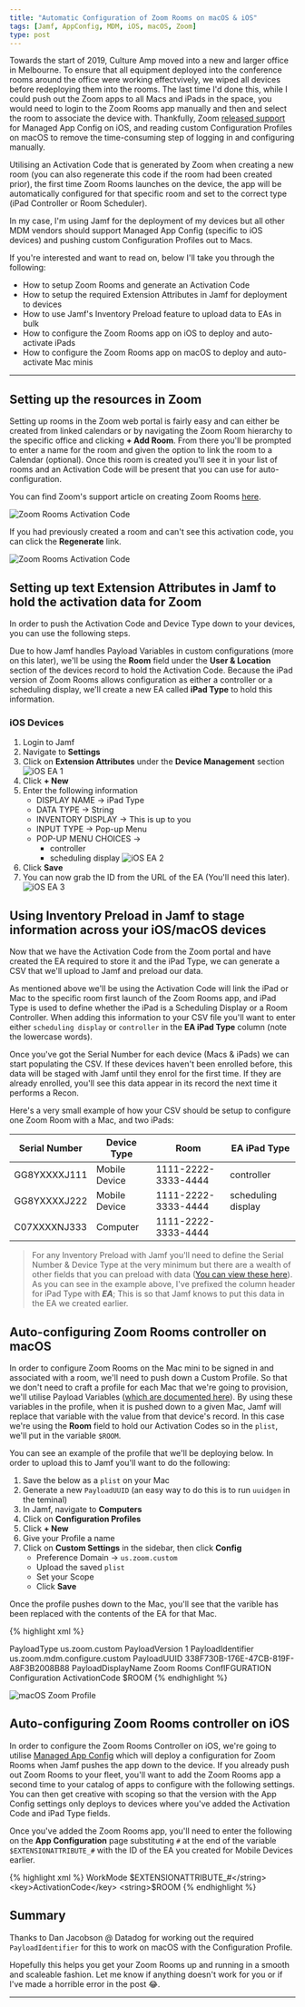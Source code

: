```yaml
---
title: "Automatic Configuration of Zoom Rooms on macOS & iOS"
tags: [Jamf, AppConfig, MDM, iOS, macOS, Zoom]
type: post
---
```


Towards the start of 2019, Culture Amp moved into a new and larger office in Melbourne. To ensure that all equipment deployed into the conference rooms around the office were working effectvively, we wiped all devices before redeploying them into the rooms. The last time I'd done this, while I could push out the Zoom apps to all Macs and iPads in the space, you would need to login to the Zoom Rooms app manually and then and select the room to associate the device with. Thankfully, Zoom [released support][1] for Managed App Config on iOS, and reading custom Configuration Profiles on macOS to remove the time-consuming step of logging in and configuring manually.

Utilising an Activation Code that is generated by Zoom when creating a new room (you can also regenerate this code if the room had been created prior), the first time Zoom Rooms launches on the device, the app will be automatically configured for that specific room and set to the correct type (iPad Controller or Room Scheduler).

In my case, I'm using Jamf for the deployment of my devices but all other MDM vendors should support Managed App Config (specific to iOS devices) and pushing custom Configuration Profiles out to Macs.

If you're interested and want to read on, below I'll take you through the following:

- How to setup Zoom Rooms and generate an Activation Code
- How to setup the required Extension Attributes in Jamf for deployment to devices
- How to use Jamf's Inventory Preload feature to upload data to EAs in bulk
- How to configure the Zoom Rooms app on iOS to deploy and auto-activate iPads
- How to configure the Zoom Rooms app on macOS to deploy and auto-activate Mac minis

---------------

## Setting up the resources in Zoom
Setting up rooms in the Zoom web portal is fairly easy and can either be created from linked calendars or by navigating the Zoom Room hierarchy to the specific office and clicking **+ Add Room**. From there you'll be prompted to enter a name for the room and given the option to link the room to a Calendar (optional). Once this room is created you'll see it in your list of rooms and an Activation Code will be present that you can use for auto-configuration.

You can find Zoom's support article on creating Zoom Rooms [here][2].

![Zoom Rooms Activation Code](/images/zoom_auto_config/zoom_1.png)

If you had previously created a room and can't see this activation code, you can click the **Regenerate** link.

![Zoom Rooms Activation Code](/images/zoom_auto_config/zoom_2.png)

## Setting up text Extension Attributes in Jamf to hold the activation data for Zoom
In order to push the Activation Code and Device Type down to your devices, you can use the following steps. 

Due to how Jamf handles Payload Variables in custom configurations (more on this later), we'll be using the **Room** field under the **User & Location** section of the devices record to hold the Activation Code. Because the iPad version of Zoom Rooms allows configuration as either a controller or a scheduling display, we'll create a new EA called **iPad Type** to hold this information.

### iOS Devices
1. Login to Jamf
1. Navigate to **Settings**
1. Click on **Extension Attributes** under the **Device Management** section
![iOS EA 1](/images/zoom_auto_config/iOS_EA_1.png)
1. Click **+ New**
1. Enter the following information
    - DISPLAY NAME -> iPad Type
    - DATA TYPE -> String
    - INVENTORY DISPLAY -> This is up to you
    - INPUT TYPE -> Pop-up Menu
    - POP-UP MENU CHOICES ->
        - controller
        - scheduling display
    ![iOS EA 2](/images/zoom_auto_config/iOS_EA_2.png)
1. Click **Save**
1. You can now grab the ID from the URL of the EA (You'll need this later). 
![iOS EA 3](/images/zoom_auto_config/iOS_EA_3.png)

## Using Inventory Preload in Jamf to stage information across your iOS/macOS devices
Now that we have the Activation Code from the Zoom portal and have created the EA required to store it and the iPad Type, we can generate a CSV that we'll upload to Jamf and preload our data.

As mentioned above we'll be using the Activation Code will link the iPad or Mac to the specific room first launch of the Zoom Rooms app, and iPad Type is used to define whether the iPad is a Scheduling Display or a Room Controller. When adding this information to your CSV file you'll want to enter either `scheduling display` or `controller` in the **EA iPad Type** column (note the lowercase words).

Once you've got the Serial Number for each device (Macs & iPads) we can start populating the CSV. If these devices haven't been enrolled before, this data will be staged with Jamf until they enrol for the first time. If they are already enrolled, you'll see this data appear in its record the next time it performs a Recon.

Here's a very small example of how your CSV should be setup to configure one Zoom Room with a Mac, and two iPads:


|Serial Number 	    | Device Type   	| Room  	            | EA iPad Type       	|
|---------------    |---------------    |---------------------  |--------------------   |
| GG8YXXXXJ111  	| Mobile Device 	| 1111-2222-3333-4444 	| controller         	|
| GG8YXXXXJ222  	| Mobile Device 	| 1111-2222-3333-4444 	| scheduling display 	|
| C07XXXXNJ333  	| Computer      	| 1111-2222-3333-4444 	|                    	|

>For any Inventory Preload with Jamf you'll need to define the Serial Number & Device Type at the very minimum but there are a wealth of other fields that you can preload with data ([You can view these here][3]). As you can see in the example above, I've prefixed the column header for iPad Type with ***EA***; This is so that Jamf knows to put this data in the EA we created earlier.

## Auto-configuring Zoom Rooms controller on macOS
In order to configure Zoom Rooms on the Mac mini to be signed in and associated with a room, we'll need to push down a Custom Profile. So that we don't need to craft a profile for each Mac that we're going to provision, we'll utilise Payload Variables ([which are documented here][4]). By using these variables in the profile, when it is pushed down to a given Mac, Jamf will replace that variable with the value from that device's record. In this case we're using the **Room** field to hold our Activation Codes so in the `plist`, we'll put in the variable `$ROOM`. 

You can see an example of the profile that we'll be deploying below. In order to upload this to Jamf you'll want to do the following:

1. Save the below as a `plist` on your Mac
1. Generate a new `PayloadUUID` (an easy way to do this is to run `uuidgen` in the teminal)
1. In Jamf, navigate to **Computers**
1. Click on **Configuration Profiles**
1. Click **+ New**
1. Give your Profile a name
1. Click on **Custom Settings** in the sidebar, then click **Config**
    - Preference Domain -> `us.zoom.custom`
    - Upload the saved `plist`
    - Set your Scope
    - Click **Save**

Once the profile pushes down to the Mac, you'll see that the varible has been replaced with the contents of the EA for that Mac.

{% highlight xml %}
<?xml version="1.0" encoding="UTF-8"?>
<!DOCTYPE plist PUBLIC "-//Apple//DTD PLIST 1.0//EN" "http://www.apple.com/DTDs/PropertyList-1.0.dtd">
<plist version="1.0">
    <dict>
        <key>PayloadType</key>
        <string>us.zoom.custom</string>
        <key>PayloadVersion</key>
        <integer>1</integer>
        <key>PayloadIdentifier</key>
        <string>us.zoom.mdm.configure.custom</string>
        <key>PayloadUUID</key>
        <string>338F730B-176E-47CB-819F-A8F3B2008B88</string>
        <key>PayloadDisplayName</key>
        <string>Zoom Rooms ConfIFGURATION</string>
        <key>Configuration</key>
        <dict>
            <key>ActivationCode</key>
            <string>$ROOM</string>
        </dict>
    </dict>
</plist>
{% endhighlight %}

![macOS Zoom Profile](/images/zoom_auto_config/macOS_profile.png)

## Auto-configuring Zoom Rooms controller on iOS
In order to configure the Zoom Rooms Controller on iOS, we're going to utilise [Managed App Config][5] which will deploy a configuration for Zoom Rooms when Jamf pushes the app down to the device. If you already push out Zoom Rooms to your fleet, you'll want to add the Zoom Rooms app a second time to your catalog of apps to configure with the following settings. You can then get creative with scoping so that the version with the App Config settings only deploys to devices where you've added the Activation Code and iPad Type fields.

Once you've added the Zoom Rooms app, you'll need to enter the following on the **App Configuration** page substituting `#` at the end of the variable `$EXTENSIONATTRIBUTE_#` with the ID of the EA you created for Mobile Devices earlier.

{% highlight xml %}
<dict>
    <key>WorkMode</key>
    <string>$EXTENSIONATTRIBUTE_#</string>
    <key>ActivationCode</key>
    <string>$ROOM</string>
</dict>
{% endhighlight %}

## Summary
Thanks to Dan Jacobson @ Datadog for working out the required `PayloadIdentifier` for this to work on macOS with the Configuration Profile.

Hopefully this helps you get your Zoom Rooms up and running in a smooth and scaleable fashion. Let me know if anything doesn't work for you or if I've made a horrible error in the post 😂.

---
[1]: https://support.zoom.us/hc/en-us/articles/360021322672-Auto-Sign-in-for-Zoom-Rooms
[2]: https://support.zoom.us/hc/en-us/articles/202822279-Add-Zoom-Rooms-on-Web-Portal
[3]: https://docs.jamf.com/10.12.0/jamf-pro/administrator-guide/Inventory_Preload.html
[4]: https://docs.jamf.com/10.12.0/jamf-pro/administrator-guide/Computer_Configuration_Profiles.html
[5]: https://www.appconfig.org/
